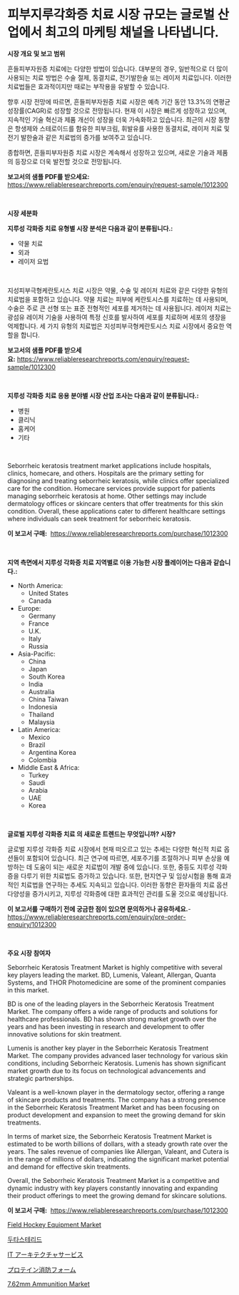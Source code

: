 <p><h1>피부지루각화증 치료 시장 규모는 글로벌 산업에서 최고의 마케팅 채널을 나타냅니다.</h1></p><p><strong>시장 개요 및 보고 범위</strong></p>
<p><p>흔들피부자원증 치료에는 다양한 방법이 있습니다. 대부분의 경우, 일반적으로 더 많이 사용되는 치료 방법은 수술 절제, 동결치료, 전기발한술 또는 레이저 치료입니다. 이러한 치료법들은 효과적이지만 때로는 부작용을 유발할 수 있습니다.</p><p>향후 시장 전망에 따르면, 흔들피부자원증 치료 시장은 예측 기간 동안 13.3%의 연평균 성장률(CAGR)로 성장할 것으로 전망됩니다. 현재 이 시장은 빠르게 성장하고 있으며, 지속적인 기술 혁신과 제품 개선이 성장을 더욱 가속화하고 있습니다. 최근의 시장 동향은 항생제와 스테로이드를 함유한 피부크림, 휘발유를 사용한 동결치료, 레이저 치료 및 전기 발한술과 같은 치료법의 증가를 보여주고 있습니다.</p><p>종합하면, 흔들피부자원증 치료 시장은 계속해서 성장하고 있으며, 새로운 기술과 제품의 등장으로 더욱 발전할 것으로 전망됩니다.</p></p>
<p><strong>보고서의 샘플 PDF를 받으세요:</strong> <a href="https://www.reliableresearchreports.com/enquiry/request-sample/1012300">https://www.reliableresearchreports.com/enquiry/request-sample/1012300</a></p>
<p>&nbsp;</p>
<p><strong>시장 세분화</strong></p>
<p><strong>지루성 각화증 치료 유형별 시장 분석은 다음과 같이 분류됩니다.:</strong></p>
<p><ul><li>약물 치료</li><li>외과</li><li>레이저 요법</li></ul></p>
<p>&nbsp;</p>
<p><p>지성피부극형케란토시스 치료 시장은 약물, 수술 및 레이저 치료와 같은 다양한 유형의 치료법을 포함하고 있습니다. 약물 치료는 피부에 케란토시스를 치료하는 데 사용되며, 수술은 주로 큰 선형 또는 표준 전형적인 세포를 제거하는 데 사용됩니다. 레이저 치료는 광섬유 레이저 기술을 사용하여 특정 신호를 발사하여 세포를 치료하며 세포의 생장을 억제합니다. 세 가지 유형의 치료법은 지성피부극형케란토시스 치료 시장에서 중요한 역할을 합니다.</p></p>
<p><strong>보고서의 샘플 PDF를 받으세요:</strong>&nbsp;<a href="https://www.reliableresearchreports.com/enquiry/request-sample/1012300">https://www.reliableresearchreports.com/enquiry/request-sample/1012300</a></p>
<p>&nbsp;</p>
<p><strong> 지루성 각화증 치료 응용 분야별 시장 산업 조사는 다음과 같이 분류됩니다.:</strong></p>
<p><ul><li>병원</li><li>클리닉</li><li>홈케어</li><li>기타</li></ul></p>
<p>&nbsp;</p>
<p><p>Seborrheic keratosis treatment market applications include hospitals, clinics, homecare, and others. Hospitals are the primary setting for diagnosing and treating seborrheic keratosis, while clinics offer specialized care for the condition. Homecare services provide support for patients managing seborrheic keratosis at home. Other settings may include dermatology offices or skincare centers that offer treatments for this skin condition. Overall, these applications cater to different healthcare settings where individuals can seek treatment for seborrheic keratosis.</p></p>
<p><strong>이 보고서 구매:</strong>&nbsp; <a href="https://www.reliableresearchreports.com/purchase/1012300">https://www.reliableresearchreports.com/purchase/1012300</a></p>
<p>&nbsp;</p>
<p><strong>지역 측면에서 지루성 각화증 치료 지역별로 이용 가능한 시장 플레이어는 다음과 같습니다.:</strong></p>
<p><ul>
    <li>
        North America:
        <ul>
            <li>United States</li>
            <li>Canada</li>
        </ul>
    </li>
    <li>
        Europe:
        <ul>
            <li>Germany</li>
            <li>France</li>
            <li>U.K.</li>
            <li>Italy</li>
            <li>Russia</li>
        </ul>
    </li>
    <li>
        Asia-Pacific:
        <ul>
            <li>China</li>
            <li>Japan</li>
            <li>South Korea</li>
            <li>India</li>
            <li>Australia</li>
            <li>China Taiwan</li>
            <li>Indonesia</li>
            <li>Thailand</li>
            <li>Malaysia</li>
        </ul>
    </li>
    <li>
        Latin America:
        <ul>
            <li>Mexico</li>
            <li>Brazil</li>
            <li>Argentina Korea</li>
            <li>Colombia</li>
        </ul>
    </li>
    <li>
        Middle East & Africa:
        <ul>
            <li>Turkey</li>
            <li>Saudi</li>
            <li>Arabia</li>
            <li>UAE</li>
            <li>Korea</li>
        </ul>
    </li>
    </ul></p>
<p>&nbsp;</p>
<p><strong>글로벌 지루성 각화증 치료 의 새로운 트렌드는 무엇입니까? 시장?</strong></p>
<p><p>글로벌 지루성 각화증 치료 시장에서 현재 떠오르고 있는 추세는 다양한 혁신적 치료 옵션들이 포함되어 있습니다. 최근 연구에 따르면, 세포주기를 조절하거나 피부 손상을 예방하는 데 도움이 되는 새로운 치료법이 개발 중에 있습니다. 또한, 중등도 지루성 각화증을 다루기 위한 치료법도 증가하고 있습니다. 또한, 현지연구 및 임상시험을 통해 효과적인 치료법을 연구하는 추세도 지속되고 있습니다. 이러한 동향은 환자들의 치료 옵션 다양성을 증가시키고, 지루성 각화증에 대한 효과적인 관리를 도울 것으로 예상됩니다.</p></p>
<p><strong>이 보고서를 구매하기 전에 궁금한 점이 있으면 문의하거나 공유하세요.</strong>- <a href="https://www.reliableresearchreports.com/enquiry/pre-order-enquiry/1012300">https://www.reliableresearchreports.com/enquiry/pre-order-enquiry/1012300</a></p>
<p>&nbsp;</p>
<p><strong>주요 시장 참여자</strong></p>
<p><p>Seborrheic Keratosis Treatment Market is highly competitive with several key players leading the market. BD, Lumenis, Valeant, Allergan, Quanta Systems, and THOR Photomedicine are some of the prominent companies in this market.</p><p>BD is one of the leading players in the Seborrheic Keratosis Treatment Market. The company offers a wide range of products and solutions for healthcare professionals. BD has shown strong market growth over the years and has been investing in research and development to offer innovative solutions for skin treatment.</p><p>Lumenis is another key player in the Seborrheic Keratosis Treatment Market. The company provides advanced laser technology for various skin conditions, including Seborrheic Keratosis. Lumenis has shown significant market growth due to its focus on technological advancements and strategic partnerships.</p><p>Valeant is a well-known player in the dermatology sector, offering a range of skincare products and treatments. The company has a strong presence in the Seborrheic Keratosis Treatment Market and has been focusing on product development and expansion to meet the growing demand for skin treatments.</p><p>In terms of market size, the Seborrheic Keratosis Treatment Market is estimated to be worth billions of dollars, with a steady growth rate over the years. The sales revenue of companies like Allergan, Valeant, and Cutera is in the range of millions of dollars, indicating the significant market potential and demand for effective skin treatments.</p><p>Overall, the Seborrheic Keratosis Treatment Market is a competitive and dynamic industry with key players constantly innovating and expanding their product offerings to meet the growing demand for skincare solutions.</p></p>
<p><strong>이 보고서 구매:</strong>&nbsp;&nbsp;<a href="https://www.reliableresearchreports.com/purchase/1012300">https://www.reliableresearchreports.com/purchase/1012300</a></p>
<p><p><a href="https://github.com/gdfhhhj/Market-Research-Report-List-3/blob/main/field-hockey-equipment-market.md">Field Hockey Equipment Market</a></p><p><a href="https://medium.com/@derrickmafrks96745/%EB%91%90%ED%83%80%EC%8A%A4%ED%85%8C%EB%9D%BC%EC%9D%B4%EB%93%9C-%EC%8B%9C%EC%9E%A5-%EC%9C%A0%ED%98%95-%EC%9D%91%EC%9A%A9-%EB%B0%8F-%EC%A7%80%EB%A6%AC%EB%B3%84-%EC%A2%85%ED%95%A9-%ED%8F%89%EA%B0%80-d462aa819f27">두타스테리드</a></p><p><a href="https://github.com/AaronVargas43/Market-Research-Report-List-1/blob/main/52158406909.md">IT アーキテクチャサービス</a></p><p><a href="https://github.com/CloydAbbott2023/Market-Research-Report-List-1/blob/main/65945536910.md">プロテイン消防フォーム</a></p><p><a href="https://issuu.com/reportprime-2/docs/762mm-ammunition-market-size-2030.pptx">7.62mm Ammunition Market</a></p></p>
